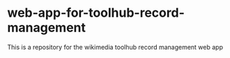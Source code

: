 # web-app-for-toolhub-record-management
This is a repository for the wikimedia toolhub record management web app
